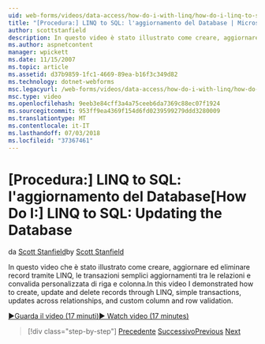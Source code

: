```yaml
---
uid: web-forms/videos/data-access/how-do-i-with-linq/how-do-i-linq-to-sql-updating-the-database
title: "[Procedura:] LINQ to SQL: l'aggiornamento del Database | Microsoft Docs"
author: scottstanfield
description: In questo video è stato illustrato come creare, aggiornare ed eliminare i record tramite LINQ, le transazioni semplici aggiornamenti tra le relazioni e colonne personalizzate e...
ms.author: aspnetcontent
manager: wpickett
ms.date: 11/15/2007
ms.topic: article
ms.assetid: d37b9859-1fc1-4669-89ea-b16f3c349d82
ms.technology: dotnet-webforms
msc.legacyurl: /web-forms/videos/data-access/how-do-i-with-linq/how-do-i-linq-to-sql-updating-the-database
msc.type: video
ms.openlocfilehash: 9eeb3e84cff3a4a75ceeb6da7369c88ec07f1924
ms.sourcegitcommit: 953ff9ea4369f154d6fd0239599279ddd3280009
ms.translationtype: MT
ms.contentlocale: it-IT
ms.lasthandoff: 07/03/2018
ms.locfileid: "37367461"
---
```

<a name="how-do-i-linq-to-sql-updating-the-database"></a><span data-ttu-id="24730-103">[Procedura:] LINQ to SQL: l'aggiornamento del Database</span><span class="sxs-lookup"><span data-stu-id="24730-103">[How Do I:] LINQ to SQL: Updating the Database</span></span>
====================
<span data-ttu-id="24730-104">da [Scott Stanfield](https://github.com/scottstanfield)</span><span class="sxs-lookup"><span data-stu-id="24730-104">by [Scott Stanfield](https://github.com/scottstanfield)</span></span>

<span data-ttu-id="24730-105">In questo video che è stato illustrato come creare, aggiornare ed eliminare record tramite LINQ, le transazioni semplici aggiornamenti tra le relazioni e convalida personalizzata di riga e colonna.</span><span class="sxs-lookup"><span data-stu-id="24730-105">In this video I demonstrated how to create, update and delete records through LINQ, simple transactions, updates across relationships, and custom column and row validation.</span></span>

[<span data-ttu-id="24730-106">&#9654;Guarda il video (17 minuti)</span><span class="sxs-lookup"><span data-stu-id="24730-106">&#9654; Watch video (17 minutes)</span></span>](https://channel9.msdn.com/Blogs/ASP-NET-Site-Videos/how-do-i-linq-to-sql-updating-the-database)

> [!div class="step-by-step"]
> <span data-ttu-id="24730-107">[Precedente](how-do-i-linq-to-sql-querying-the-database.md)
> [Successivo](how-do-i-linq-to-sql-linqdatasource.md)</span><span class="sxs-lookup"><span data-stu-id="24730-107">[Previous](how-do-i-linq-to-sql-querying-the-database.md)
[Next](how-do-i-linq-to-sql-linqdatasource.md)</span></span>
